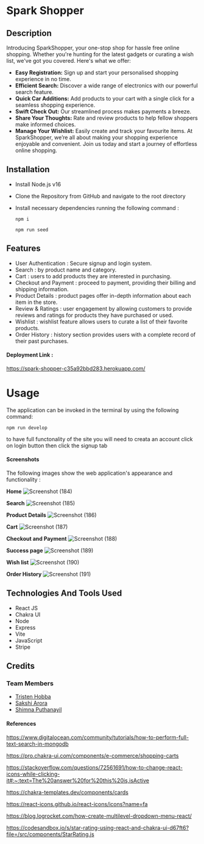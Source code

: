 # Spark Shopper

## Description
Introducing SparkShopper, your one-stop shop for hassle free online shopping. Whether you're hunting for the latest gadgets or curating a wish list, we've got you covered. Here's what we offer:
* **Easy Registration:** Sign up and start your personalised shopping experience in no time.
* **Efficient Search:** Discover a wide range of electronics with our powerful search feature.
* **Quick Car Additions:** Add products to your cart with a single click for a seamless shopping experience.
* **Swift Check Out:** Our streamlined process makes payments a breeze.
* **Share Your Thoughts:** Rate and review products to help fellow shoppers make informed choices.
* **Manage Your Wishlist:** Easily create and track your favourite items.
At SparkShopper, we’re all about making  your shopping experience enjoyable and convenient. Join us today and start a journey of effortless online shopping.


## Installation

- Install Node.js v16
- Clone the Repository from GitHub and navigate to the root directory
- Install necessary dependencies running the following command :

  ```
  npm i
  ```
  ```
  npm run seed
  ```



## Features

- User Authentication : Secure signup and login system.
- Search : by product name and category.
- Cart :  users to add products they are interested in purchasing.
- Checkout and Payment :  proceed to payment, providing their billing and shipping information.
- Product Details : product pages offer in-depth information about each item in the store.
- Review & Ratings : user engagement by allowing customers to provide reviews and ratings for products they have purchased or used.
- Wishlist : wishlist feature allows users to curate a list of their favorite products.
- Order History :  history section provides users with a complete record of their past purchases.

#### Deployment Link :

https://spark-shopper-c35a92bbd283.herokuapp.com/

# Usage

The application can be invoked in the terminal by using the following command:

```
npm run develop
```
to have full functonality of the site you will need to creata an account 
click on login button then click the signup tab


#### Screenshots

The following images show the web application's appearance and functionality :

**Home**
![Screenshot (184)](https://github.com/Tristenh/spark-shopper/assets/121472192/d895e5ae-8e9d-4050-948a-dece756deed4)

**Search**
![Screenshot (185)](https://github.com/Tristenh/spark-shopper/assets/121472192/7c807031-cf33-4dca-ab36-46c1e2d586ed)

**Product Details**
![Screenshot (186)](https://github.com/Tristenh/spark-shopper/assets/121472192/08a42d98-23d3-4a19-add0-287b432337ef)

**Cart**
![Screenshot (187)](https://github.com/Tristenh/spark-shopper/assets/121472192/56666700-cf78-4305-8f7a-871b78a53242)

**Checkout and Payment**
![Screenshot (188)](https://github.com/Tristenh/spark-shopper/assets/121472192/a657b7d3-a564-42cb-b2de-b6a1259a8b0f)

**Success page**
![Screenshot (189)](https://github.com/Tristenh/spark-shopper/assets/121472192/41c584be-2e23-450e-85f9-43bfeb0df0a4)

**Wish list**
![Screenshot (190)](https://github.com/Tristenh/spark-shopper/assets/121472192/0f717f99-ec13-4112-b20f-3f90c9f62352)

**Order History**
![Screenshot (191)](https://github.com/Tristenh/spark-shopper/assets/121472192/35434549-4c39-4b0c-bb19-d7554659fb6f)

## Technologies And Tools Used

* React JS
* Chakra UI
* Node
* Express
* Vite
* JavaScript
* Stripe

## Credits

### Team Members

- <a href="https://github.com/Tristenh">Tristen Hobba</a>
- <a href="https://github.com/sakshiarora04">Sakshi Arora</a>
- <a href="https://github.com/shimna-puthanayil">Shimna Puthanayil</a>

#### References

https://www.digitalocean.com/community/tutorials/how-to-perform-full-text-search-in-mongodb

https://pro.chakra-ui.com/components/e-commerce/shopping-carts

https://stackoverflow.com/questions/72561691/how-to-change-react-icons-while-clicking-it#:~:text=The%20answer%20for%20this%20is,isActive

https://chakra-templates.dev/components/cards

https://react-icons.github.io/react-icons/icons?name=fa

https://blog.logrocket.com/how-create-multilevel-dropdown-menu-react/

https://codesandbox.io/s/star-rating-using-react-and-chakra-ui-d67ft6?file=/src/components/StarRating.js
